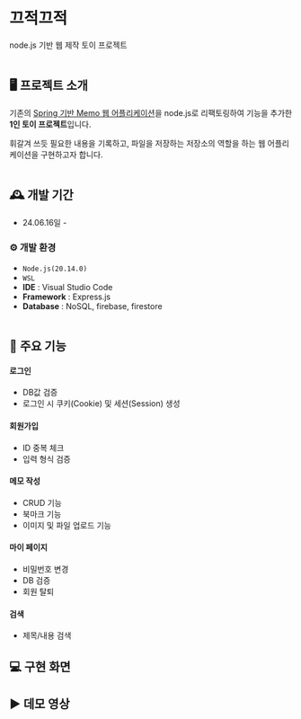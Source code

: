 # 끄적끄적
node.js 기반 웹 제작 토이 프로젝트
<br><br>

## 🖥️ 프로젝트 소개
기존의 [Spring 기반 Memo 웹 어플리케이션](https://github.com/JiyunJeong01/memo)을 node.js로 리팩토링하여 기능을 추가한 **1인 토이 프로젝트**입니다.

휘갈겨 쓰듯 필요한 내용을 기록하고, 파일을 저장하는 저장소의 역할을 하는 웹 어플리케이션을 구현하고자 합니다.
<br><br>

## 🕰️ 개발 기간
* 24.06.16일 - 

### ⚙️ 개발 환경
- `Node.js(20.14.0)`
- `WSL`
- **IDE** : Visual Studio Code
- **Framework** : Express.js
- **Database** : NoSQL, firebase, firestore
<br><br>

## 📌 주요 기능
#### 로그인 
- DB값 검증
- 로그인 시 쿠키(Cookie) 및 세션(Session) 생성
#### 회원가입 
- ID 중복 체크
- 입력 형식 검증
#### 메모 작성
- CRUD 기능
- 북마크 기능
- 이미지 및 파일 업로드 기능
#### 마이 페이지 
- 비밀번호 변경
- DB 검증
- 회원 탈퇴
#### 검색
- 제목/내용 검색


## 💻 구현 화면

## ▶️ 데모 영상

